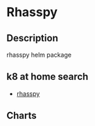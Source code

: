 # Rhasspy

## Description

rhasspy helm package

## k8 at home search

- [rhasspy](https://nanne.dev/k8s-at-home-search/#/rhasspy)

## Charts


